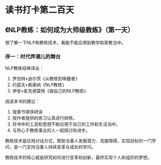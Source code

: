 读书打卡第二百天
===

《NLP教练：如何成为大师级教练》（第一天）
---

想了解一下NLP和教练技术，看能不能应用到教学和家教当中。

### 序一：时代弄潮儿的舞台

NLP教练经典译丛：
1. 罗伯特•迪尔茨《从教练到唤醒者》
2. 约瑟夫•奥康纳《NLP教练》
3. 伊安•麦克德莫特《做自己的NLP教练》

阅读本书的建议：
1. 按章节顺序研读
2. 按作者提供的练习认真进行研修。
3. 将书中的工具和思想不断应用于自己的工作和生活当中。
4. 与热心于教练事业的人一起探讨和进步。

教练技术是应用对话方式，帮助当事人发掘潜力、克服障碍、实现目标的一门学问，是一门支持当事人持续变革与成长的学问。

教练技术的核心就是研究如何进行变革和创新，最终实现个人和组织的梦想。